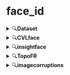 # face_id  


<details>
<summary>🔍<b>Dataset</b></summary>
<br>
<details>
<summary>face_align.ipynb</summary>

| 항목 | 내용 |
|------|------|
| **이름** | [`face_align.ipynb`](face_align.ipynb) |
| **파일 경로** | `face_id/face_align.ipynb` |
| **기능** | 얼굴 정렬(Alignment) 수행<br>`insightface`의 `FaceAnalysis` 로 얼굴 검출 후 정렬된 이미지를 저장 |
| **사용 모델** | `insightface` 내장 face detection + landmark (CPU) |
| **입력 형식** | 단일 face 이미지가 있는 `lowdata/` 폴더<br>└─ 서브폴더 포함 전체 이미지 탐색 |
| **출력 형식** | 정렬된 얼굴 이미지 (`Asian_celebrity_align/`)<br>└─ 입력 폴더와 동일한 디렉터리 구조 |
| **기능 요약** | - 이미지 내 얼굴 검출<br>- 랜드마크 기반 얼굴 정렬<br>- 이미 처리된 파일 스킵 |
</details>

<details>
<summary>gen_pairs.ipynb</summary>

| 항목 | 내용 |
|------|------|
| **이름** | [`gen_pairs.ipynb`](gen_pairs.ipynb) |
| **파일 경로** | `face_id/gen_pairs.ipynb` |
| **기능** | 동일 인물 폴더 내 모든 이미지 조합을 생성한 뒤 무작위 3,000 쌍을 `gen/` 폴더에 복사하는 **genuine 페어 생성** 코드 |
| **사용 모델** | ― |
| **입력 형식** | `face_align.ipynb` 에서 정렬된 얼굴 이미지 (`Asian_celebrity_align/…`) |
| **출력 형식** | `gen/0/`, `gen/1/` … `gen/2999/`<br>└─ 각 폴더에 `pair1_<파일명>.jpg`, `pair2_<파일명>.jpg` |
| **기능 요약** | - 이미지 ≥2장인 인물 폴더에서 모든 조합 생성<br>- `random.seed(42)` 로 섞어 3,000 쌍 선정<br>- 쌍마다 고유 인덱스 폴더 생성 후 두 이미지를 복사 |
</details>

<details>
<summary>imp_pairs.py</summary>

| 항목 | 내용 |
|------|------|
| **이름** | [`imp_pairs.py`](imp_pairs.py) |
| **파일 경로** | `face_id/imp_pairs.py` |
| **기능** | **impostor(타인) 페어 생성** 코드.<br>성별(m / w)을 기준으로 **다른 인물**‑이미지 두 장을 무작위로 골라 3,000 쌍을 `imp/` 폴더에 복사 |
| **사용 모델** | ― |
| **입력 형식** | `face_align.ipynb`에서 정렬된 얼굴 이미지 (`Asian_celebrity_align/…`) |
| **출력 형식** | `imp/0/`, `imp/1/` … `imp/2999/`<br>└─ 각 폴더에 `pair1_<파일명>.jpg`, `pair2_<파일명>.jpg` |
| **기능 요약** | - 인물 폴더명(예: `홍길동_m/…`)의 이미지 확장자로 성별 (m/w) 판별<br>- 같은 성별 그룹(남 ↔ 남, 여 ↔ 여)에서 서로 다른 인물 두 명을 무작위 선택<br>- `random.seed(42)`로 재현 가능한 3 000 쌍 생성<br>- 쌍마다 고유 인덱스 폴더를 만들고 두 이미지를 복사 |
</details>
</details>
<details>
<summary>🔍<b>CVLface</b></summary>
   <br>
   <details>
     <summary>folder_to_huggingface.py</summary>
     
   | 항목 | 내용 |
   |------|------|
   | **이름** | [`folder_to_huggingface.py`](CVLface/cvlface/data_utils/recognition/eval_data/facerec_val/folder_to_huggingface.py) |
   | **파일 경로** | `face_id/CVLface/cvlface/data_utils/recognition/eval_data/facerec_val/folder_to_huggingface.py` |
   | **기능** | `gen/`·`imp/` 페어를 LFW 프로토콜에 맞게 **10‑fold** 로 분할 후, Hugging Face `Dataset`으로 변환·병합하여 adaface를 돌릴 수 있는 형태로 변환<br> 이후 evaluations/configs의 yaml파일을 수정하여 eval.py를 실행 |
   | **사용 모델** | 
   | **입력 형식** | `gen/` & `imp/` 폴더 구조 (`pair1_*.jpg`, `pair2_*.jpg`)<br>예) `gen/0/…`, `imp/42/…` |
   | **출력 형식** | `.Arrow 포맷 + 예시이미지`examples/0.jpg` … `4.jpg` |
   | **Arguments** | `--src_dataset_dir` (원본 gen/imp 경로)<br>`--output_base_dir` (HF dataset 저장 루트) |
   | **기능 요약** | 1. `split_into_folds` → gen/imp를 10개 fold로 디렉터리 복사<br>2. 각 fold를 `Dataset.from_list`로 변환하며 **전역 인덱스** 부여<br>3. `concatenate_datasets`로 병합하여 하나의 형태로 저장<br>4. 예시 이미지 5장을 `examples/`에 저장 |
   
   </details>
 <details>
<summary>eval.py</summary>

| 항목 | 내용 |
|------|------|
| **이름** | [`eval.py`](CVLface/cvlface/research/recognition/code/run_v1/recognition/eval.py) |
| **파일 경로** | `face_id/CVLface/cvlface/research/recognition/code/run_v1/eval.py` |
| **기능** | adaface의사전 학습 얼굴 인식 모델 YAML로 읽어 자동 빌드 후, 설정된 **여러 벤치마크**(LFW, CPLFW, …)를 한 번에 돌려 결과를 출력|
| **사용 모델** | `models.get_model()` 로 로드되는 Adaface사전 학습모델 |

### 평가 스크립트 간단 사용법

```bash
python eval_lfw_tent_benchmark.py \
  --num_gpu <GPU개수> \
  --eval_config_name face_id/CVLface/cvlface/research/recognition/code/run_v1/evaluations/config/<원하는 YAML> \
  --ckpt_dir <사전학습 모델 폴더>
```

- `--num_gpu`: 사용 GPU 개수
- `--eval_config_name`: 평가 설정 YAML 파일 경로
  - 예시 YAML(필요 시 값만 수정):

    ```yaml
    eval_every_n_epochs: 1
    per_epoch_evaluations:
      lfw:
        path: facerec_val/cfp_fp #평가에 수행할 데이터셋 경로 folder_to_huggingface.py로 변환하여 사용
        evaluation_type: verification  #평가 방법 LFW=verification, ijb=ijbbc, tinyface=tinyface
        color_space: RGB
        batch_size: 32 #배치사이즈
        num_workers: 4 # 데이터셋 처리 코어 개수
    ```
- `--ckpt_dir`: `.pt`, `config.yaml`, `model.yaml`이 함께 있는 체크포인트 폴더의 경로 


</details>
   <details>
     <summary>example.ipynb</summary>
     
   | 항목 | 내용 |
   |------|------|
   | **이름** | [`example.ipynb`](CVLface/cvlface/data_utils/recognition/eval_data/facerec_val/example.ipynb) |
   | **파일 경로** | `face_id/CVLface/cvlface/data_utils/recognition/eval_data/facerec_val/example.ipynb` |
   | **기능** | 위의 .arrow파일의 내부 구조를 확인하기 위한 테스트 코드 인덱스와 이미지, 레이블의 구성을 확인 할 수 있음 |
 
   </details>
  </details>
 <details>
   <summary>🔍<b>insightface</b></summary>
   <br>
   <details>
     <summary>fited_threshold.py</summary>
     
 | 항목 | 내용 |
 |------|------|
 | **이름** | [`fited_threshold.py`](instightface/recognition/arcface_torch/fixed_threshold.py) |
 | **파일 경로** | `face_id/instightface/recognition/arcface_torch/eval_pairs_fixed_thresh.py` |
 | **기능** | 사전 학습된 얼굴 임베딩 모델을 로드한 뒤 `gen/`·`imp/` 페어에 대해 **고정 Threshold**(315라인에 전역변수로 임의 지정) 로 LFW-스타일 검증을 수행하고 Accuracy·FP(gen의 오답 개수)·FN(imp의 오답 개수)를 출력 |
 | **사용 모델** | `backbones.get_model()` 로 불러오는 사전학습된 arcface모델 백본  |
 | **입력 형식** | `--image-path` 경로 아래 `gen/ID/…`, `imp/ID/…` 구조 (각 폴더에 `pair1_*.jpg`, `pair2_*.jpg`) |
 | **출력 형식** |  Accuracy·FP(gen의 오답 개수)·FN(imp의 오답 개수)|
 | **Arguments** | `--model-prefix` (backbone pth/pt)<br>`--image-path` (평가용 gen/imp 루트)<br>`--result-dir` (결과 저장)<br>`--batch-size` (추론 배치 크기)<br>`--network` 백본의 사이즈(ex: r50, r100) |
 | **기능 요약** | 1. 이미지 경로 파싱 → 10-fold 분할<br>2. `DataLoader` 로 배치 추론, 임베딩 추출<br>3. 코사인 유사도 거리 → 고정 Threshold 비교<br>4. Accuracy, False Positive, False Negative 계산·출력 |
 
         
   </details>
 <details>
     <summary>eval_age_benchmark.py</summary>
     
 | 항목 | 내용 |
 |------|------|
 | **이름** | [`eval_age_benchmark.py`](insightface/recognition/arcface_torch/eval_age_benchmark.py) |
 | **파일 경로** | `face_id/insightface/recognition/arcface_torch/eval_age_benchmark.py` |
 | **기능** | 사전 학습된 얼굴 임베딩 모델을 로드한 뒤 `gen/`·`imp/` 페어에 대해 LFW-스타일 검증을 수행하고 각 fold별 최적의 threshold와 오답의 거리와 경로를 출력하고 각 fold 별 Accuracy와 평균 Accuracy, gen pair의 평균거리와 표준편차, imp pair 평균거리와 표준편차를 출력 |
 | **사용 모델** | `backbones.get_model()` 로 불러오는 사전학습된 arcface모델 백본  |
 | **입력 형식** | `--image-path` 경로 아래 `gen/ID/…`, `imp/ID/…` 구조 (각 폴더에 `pair1_*.jpg`, `pair2_*.jpg`) |
 | **출력 형식** |  각 fold별 최적의 threshold<br> 오답의 코사인 유사도 거리, threshold, 둘 간의 차이<br>오답 이미지 페어의 경로<br>각 fold 별 Accuracy <br>최종 평균 Accuracy <br>gen pair의 평균거리와 표준편차 <br>imp pair 평균거리와 표준편차|
 | **Arguments** | `--model-prefix` (backbone pth/pt)<br>`--image-path` (평가용 gen/imp 루트)<br>`--result-dir` (결과 저장)<br>`--batch-size` (추론 배치 크기)<br>`--network` 백본의 사이즈(ex: r50, r100) |
 | **기능 요약** | 1. 이미지 경로 파싱 → 10-fold 분할<br>2. `DataLoader` 로 배치 추론, 임베딩 추출<br>3. 코사인 유사도 거리 → 결과 계산·출력 |
 
         
   </details>
 
   <details>
     <summary>extract_ROC.py</summary>
     
 | 항목 | 내용 |
 |------|------|
 | **이름** | [`extract_ROC.py`](insightface/recognition/arcface_torch/extract_ROC.py) |
 | **파일 경로** | `face_id/insightface/recognition/arcface_torch/extract_ROC.py` |
 | **기능** | 사전 학습된 얼굴 임베딩 모델을 로드한 뒤 `gen/`·`imp/` 페어에 대해 LFW-스타일 검증을 수행하고 각 threshold 별 confuse_matrix 값을 .npz형태로 저장 + 이를 이용하여 AUC와 EER도 출력  |
 | **사용 모델** | `backbones.get_model()` 로 불러오는 사전학습된 arcface모델 백본  |
 | **입력 형식** | `--image-path` 경로 아래 `gen/ID/…`, `imp/ID/…` 구조 (각 폴더에 `pair1_*.jpg`, `pair2_*.jpg`) |
 | **출력 형식** |  confuse_matrix 값을 .npz형태로 저장<br>AUC와 EER|
 | **Arguments** | `--model-prefix` (backbone pth/pt)<br>`--image-path` (평가용 gen/imp 루트)<br>`--result-dir` (결과 저장)<br>`--batch-size` (추론 배치 크기)<br>`--network` 백본의 사이즈(ex: r50, r100) |
 | **기능 요약** | 1. 이미지 경로 파싱 → 10-fold 분할<br>2. `DataLoader` 로 배치 추론, 임베딩 추출<br>3. 코사인 유사도 거리 → confuse_matrix 값 계산· 각 결과출력 |
 
         
   </details>
 </details>
 
 <details>
   <summary>🔍<b>TopoFR</b></summary>
   <br>
   <details>
     <summary>eval_age_benchmark.py</summary>
 
 | 항목 | 내용 |
 |------|------|
 | **이름** | [`eval_age_benchmark.py`](TopoFR/eval_age_benchmark.py) |
 | **파일 경로** | `face_id/TopoFR/eval_age_benchmark.py` |
 | **기능** | 사전 학습된 얼굴 임베딩 모델을 로드한 뒤 `gen/`·`imp/` 페어에 대해 LFW-스타일 검증을 수행하고 각 fold별 최적의 threshold와 오답의 거리와 경로를 출력하고 각 fold 별 Accuracy와 평균 Accuracy, gen pair의 평균거리와 표준편차, imp pair 평균거리와 표준편차를 출력 |
 | **사용 모델** | `backbones.get_model()` 로 불러오는 사전학습된 TopoFR모델 백본  |
 | **입력 형식** | `--image-path` 경로 아래 `gen/ID/…`, `imp/ID/…` 구조 (각 폴더에 `pair1_*.jpg`, `pair2_*.jpg`) |
 | **출력 형식** |  각 fold별 최적의 threshold<br> 오답의 코사인 유사도 거리, threshold, 둘 간의 차이<br>오답 이미지 페어의 경로<br>각 fold 별 Accuracy <br>최종 평균 Accuracy <br>gen pair의 평균거리와 표준편차 <br>imp pair 평균거리와 표준편차|
 | **Arguments** | `--model-prefix` (backbone pth/pt)<br>`--image-path` (평가용 gen/imp 루트)<br>`--result-dir` (결과 저장)<br>`--batch-size` (추론 배치 크기)<br>`--network` 백본의 사이즈(ex: r50, r100) |
 | **기능 요약** | 1. 이미지 경로 파싱 → 10-fold 분할<br>2. `DataLoader` 로 배치 추론, 임베딩 추출<br>3. 코사인 유사도 거리 → 결과 계산·출력 |
   </details>
 <details>
     <summary>extract_ROC.py</summary>
     
 | 항목 | 내용 |
 |------|------|
 | **이름** | [`extract_ROC.py`](TopoFR/extract_ROC.py) |
 | **파일 경로** | `face_id/TopoFR/extract_ROC.py` |
 | **기능** | 사전 학습된 얼굴 임베딩 모델을 로드한 뒤 `gen/`·`imp/` 페어에 대해 LFW-스타일 검증을 수행하고 각 threshold 별 confuse_matrix 값을 .npz형태로 저장 + 이를 이용하여 AUC와 EER도 출력  |
 | **사용 모델** | `backbones.get_model()` 로 불러오는 사전학습된 TopoFR모델 백본  |
 | **입력 형식** | `--image-path` 경로 아래 `gen/ID/…`, `imp/ID/…` 구조 (각 폴더에 `pair1_*.jpg`, `pair2_*.jpg`) |
 | **출력 형식** |  confuse_matrix 값을 .npz형태로 저장<br>AUC와 EER|
 | **Arguments** | `--model-prefix` (backbone pth/pt)<br>`--image-path` (평가용 gen/imp 루트)<br>`--result-dir` (결과 저장)<br>`--batch-size` (추론 배치 크기)<br>`--network` 백본의 사이즈(ex: r50, r100) |
 | **기능 요약** | 1. 이미지 경로 파싱 → 10-fold 분할<br>2. `DataLoader` 로 배치 추론, 임베딩 추출<br>3. 코사인 유사도 거리 → confuse_matrix 값 계산· 각 결과출력 |
 
         
   </details>

<details>
     <summary>embedding_compare.py</summary>
     
 | 항목 | 내용 |
 |------|------|
 | **이름** | [`embedding_compare.py`](TopoFR/embedding_compare.py) |
 | **파일 경로** | `face_id/TopoFR/embedding_compare.py` |
 | **기능** | 두 장의 이미지를 입력으로 임베딩의 코사인 유사도 거리를 측정하여 반환|
 | **사용 모델** | `backbones.get_model()` 로 불러오는 사전학습된 TopoFR모델 백본  |
 | **입력 형식** | 'img_path1', 'img_path2' 두 장의 이미지 |
 | **출력 형식** |  임베딩 거리|
 
   </details>

<details>
     <summary>run_multi.py</summary>
 
 | 항목 | 내용 |
 |------|------|
 | **이름** | [`run_multi.py`](TopoFR/run_multi.py) |
 | **파일 경로** | `face_id/TopoFR/run_multi.py` |
 | **기능** | eval_age_benchmark.py를 목표 디렉터리의 하위 디렉터리 전부에 대해 병렬로 실행하여 log를 txt형태로 저장하는 코드|
 | **사용 모델** | `backbones.get_model()` 로 불러오는 사전학습된 TopoFR모델 백본  |
 | **입력 형식** | MODEL_PREFIX = 백본모델 경로, BATCH_SIZE = 배치사이즈, NETWORK = 백본의 모델의 크기, BASE_PARENT_DIR=목표디렉터리의 경로, PARENT_DIRS= 목표디렉터리|
 | **출력 형식** |  eval_age_benchmark.py의 결과가 eval_{PARENT_DIRS}_results 디렉터리 아래 하위 폴더 이름별 txt파일로 반환|
 | **기능요약** | 여러 개의 이미지 폴더에 대해 eval_age_benchmark.py를 병렬로 실행하는 자동화 코드 41라인의 Pool()로 Multi_level을 조정|
   </details>

 <details>
     <summary>eval_lfw_tent_benchmark.py</summary>
     
 | 항목 | 내용 |
 |------|------|
 | **이름** | [`eval_lfw_tent_benchmark.py`](TopoFR/eval_lfw_tent_benchmark.py) |
 | **파일 경로** | `face_id/TopoFR/eval_lfw_tent_benchmark.py` |
 | **기능** | 배치 크기·TENT step·백본 크기(r50 / r100/r200)를 조합해 **원본 Accuracy**와 **TENT 적용 Accuracy**를 모두 계산·비교하고 로그로 저장 |
| **사용 모델** | `backbones.get_model()` 로 불러오는 **TopoFR 사전 학습 백본** |
| **입력 형식** | `--image-path` 아래<br> `gen/ID/pair1_*.jpg`, `pair2_*.jpg`<br> `imp/ID/pair1_*.jpg`, `pair2_*.jpg` |
| **출력 형식** | `log/LFW_<dataset>_benchmark_results.txt` (평가 결과·Threshold·Accuracy 기록) |
| **Arguments** | `--model-prefix` (백본 pth/pt 경로)<br>`--image-path` (평가용 gen/imp 루트)<br>`--result-dir` (로그 저장 폴더)<br>`--batch-size` (추론 배치 크기)<br>`--network` (백본 이름: `r50`, `r100`, `r200` …) |
| **기능 요약** | 1. 이미지 경로 파싱 → 10-fold 분할<br>2. `DataLoader`로 배치 추론, 임베딩 추출<br>3. 코사인 거리 기반 Accuracy·TPR/FPR 계산<br>4. 동일 설정에서 **TENT** 적용 후 동일 지표 재계산<br>5. 두 결과를 나란히 비교해 로그 파일에 저장 |

         
   </details>

<details>
     <summary>exract_accuracy.ipynb</summary>
 
 | 항목 | 내용 |
 |------|------|
 | **이름** | [`exract_accuracy.ipynb`](TopoFR/log/extract_accuracy.ipynb) |
 | **파일 경로** | `face_id/TopoFR/log/exract_accuracy.ipynb` |
 | **기능** | tent_run으로 출력된 log파일을 노션에 입력하기 좋은 형태로 변환해 주는 코드 아래 셀의 original은 위의 셀을 보고 맞게 수정해야 함|
 | **기능요약** | 실험한 내용에 맞게 bs16-ts10값은 수정, text editor에 한번 복사하고 입력|
   </details>


<details>
<summary>tent_run.py</summary>

| 항목 | 내용 |
|------|------|
| **이름** | [`tent_run.py`](TopoFR/tent_run.py) |
| **파일 경로** | `face_id/TopoFR/tent_run.py` |
| **기능** | 하위에 존재하는 **각 corruption 폴더**(contrast_1, motion_blur_2 …)를 순회하면서,<br>각 폴더를 `eval_lfw_tent_benchmark.py` 에 넘겨 **일괄 평가** 실행 |

</details>
</details>

<details>
   <summary>🔍<b>imagecorruptions</b></summary>
<br>
<details>
<summary>corrupt_images.py</summary>

| 항목 | 내용 |
|------|------|
| **이름** | [`corrupt_images.py`](imagecorruptions/corrupt_images.py) |
| **파일 경로** | `face_id/imagecorruptions/corrupt_images.py` |
| **기능** | 이미지 폴더에 **ImageNet-C 스타일 손상**을 병렬 적용<br>‣ `imagecorruptions` 라이브러리로 〈노이즈/블러/날씨/디지털〉 등 17 손상 유형 지원<br>‣ 심각도 1 – 5 선택, 최대 `-j` 코어 병렬 처리, 진행 상황 `tqdm` 표시 |
| **사용 모델** | ― |
| **입력 형식** | `$IN_DIR/**/이미지.*` (JPG/PNG 등) |
| **출력 형식** | 옵션별<br> • `subdirs` → `$OUT/…/snow/1/image.jpg`<br> • `filename` → `$OUT/…/image_snow_1.jpg`<br> • `foldername` → `$OUT/snow_1/…/image.jpg` |
| **Arguments** | **필수**<br> `in_path` (원본 이미지 루트)<br> `out_path` (출력 루트)<br> `output_type` (`subdirs` / `filename` / `foldername`)FOLDERNAME으로 지정해야 입력한 폴더구조 그대로 출력 됨<br>**선택**<br> `-j N` (동시 코어 수, default 1)<br> `-c <types>` (손상 목록 지정)<br> `-su <subset>` (`common` / `noise` / `blur` / …)<br> `-se <levels>` (심각도 리스트, default 1-5) |
| **기능 요약** | 1. 입력 폴더에서 재귀적으로 이미지 경로 수집<br>2. 선택한 손상 & 심각도별로 출력 경로 생성<br>3. 멀티프로세싱으로 `imagecorruptions.corrupt` 적용·저장<br>4. `tqdm` 진행바로 실시간 상태 표시 |

</details>

   
</details>

